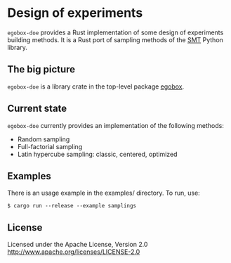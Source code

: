 # Design of experiments

`egobox-doe` provides a Rust implementation of some design of experiments building methods.
It is a Rust port of sampling methods of the [SMT](https://smt.readthedocs.io) Python library.

## The big picture

`egobox-doe` is a library crate in the top-level package [egobox](https://github.com/relf/egobox).

## Current state

`egobox-doe` currently provides an implementation of the following methods:

* Random sampling
* Full-factorial sampling
* Latin hypercube sampling: classic, centered, optimized

## Examples

There is an usage example in the examples/ directory. To run, use:

```
$ cargo run --release --example samplings
```

## License

Licensed under the Apache License, Version 2.0 http://www.apache.org/licenses/LICENSE-2.0

